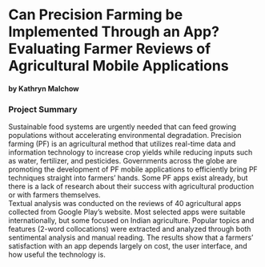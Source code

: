 # Can Precision Farming be Implemented Through an App? <br /> Evaluating Farmer Reviews of Agricultural Mobile Applications 

#### by Kathryn Malchow

### Project Summary
Sustainable food systems are urgently needed that can feed growing populations without accelerating environmental degradation. Precision farming (PF) is an agricultural method that utilizes real-time data and information technology to increase crop yields while reducing inputs such as water, fertilizer, and pesticides. Governments across the globe are promoting the development of PF mobile applications to efficiently bring PF techniques straight into farmers’ hands. Some PF apps exist already, but there is a lack of research about their success with agricultural production or with farmers themselves. 
<br />
Textual analysis was conducted on the reviews  of 40 agricultural apps collected from Google Play’s website. Most selected apps were suitable internationally, but some focused on Indian agriculture. Popular topics and features (2-word collocations) were extracted and analyzed through both sentimental analysis and manual reading. The results show that a farmers’ satisfaction with an app depends largely on cost, the user interface, and how useful the technology is.  

